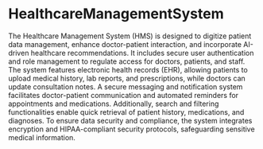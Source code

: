 # HealthcareManagementSystem
The Healthcare Management System (HMS) is designed to digitize patient data management, enhance doctor-patient interaction, and incorporate AI-driven healthcare recommendations. It includes secure user authentication and role management to regulate access for doctors, patients, and staff. The system features electronic health records (EHR), allowing patients to upload medical history, lab reports, and prescriptions, while doctors can update consultation notes. A secure messaging and notification system facilitates doctor-patient communication and automated reminders for appointments and medications. Additionally, search and filtering functionalities enable quick retrieval of patient history, medications, and diagnoses. To ensure data security and compliance, the system integrates encryption and HIPAA-compliant security protocols, safeguarding sensitive medical information.

